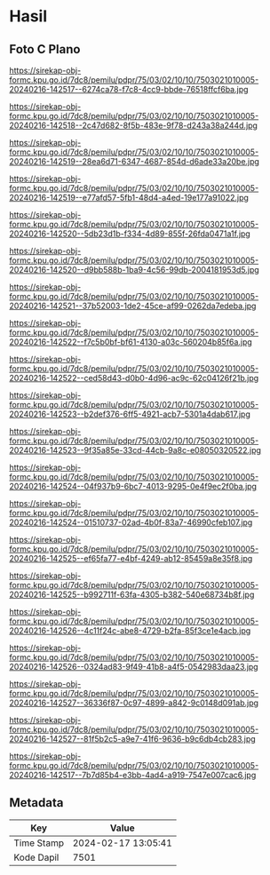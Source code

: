 # Hasil

## Foto C Plano

https://sirekap-obj-formc.kpu.go.id/7dc8/pemilu/pdpr/75/03/02/10/10/7503021010005-20240216-142517--6274ca78-f7c8-4cc9-bbde-76518ffcf6ba.jpg

https://sirekap-obj-formc.kpu.go.id/7dc8/pemilu/pdpr/75/03/02/10/10/7503021010005-20240216-142518--2c47d682-8f5b-483e-9f78-d243a38a244d.jpg

https://sirekap-obj-formc.kpu.go.id/7dc8/pemilu/pdpr/75/03/02/10/10/7503021010005-20240216-142519--28ea6d71-6347-4687-854d-d6ade33a20be.jpg

https://sirekap-obj-formc.kpu.go.id/7dc8/pemilu/pdpr/75/03/02/10/10/7503021010005-20240216-142519--e77afd57-5fb1-48d4-a4ed-19e177a91022.jpg

https://sirekap-obj-formc.kpu.go.id/7dc8/pemilu/pdpr/75/03/02/10/10/7503021010005-20240216-142520--5db23d1b-f334-4d89-855f-26fda0471a1f.jpg

https://sirekap-obj-formc.kpu.go.id/7dc8/pemilu/pdpr/75/03/02/10/10/7503021010005-20240216-142520--d9bb588b-1ba9-4c56-99db-2004181953d5.jpg

https://sirekap-obj-formc.kpu.go.id/7dc8/pemilu/pdpr/75/03/02/10/10/7503021010005-20240216-142521--37b52003-1de2-45ce-af99-0262da7edeba.jpg

https://sirekap-obj-formc.kpu.go.id/7dc8/pemilu/pdpr/75/03/02/10/10/7503021010005-20240216-142522--f7c5b0bf-bf61-4130-a03c-560204b85f6a.jpg

https://sirekap-obj-formc.kpu.go.id/7dc8/pemilu/pdpr/75/03/02/10/10/7503021010005-20240216-142522--ced58d43-d0b0-4d96-ac9c-62c04126f21b.jpg

https://sirekap-obj-formc.kpu.go.id/7dc8/pemilu/pdpr/75/03/02/10/10/7503021010005-20240216-142523--b2def376-6ff5-4921-acb7-5301a4dab617.jpg

https://sirekap-obj-formc.kpu.go.id/7dc8/pemilu/pdpr/75/03/02/10/10/7503021010005-20240216-142523--9f35a85e-33cd-44cb-9a8c-e08050320522.jpg

https://sirekap-obj-formc.kpu.go.id/7dc8/pemilu/pdpr/75/03/02/10/10/7503021010005-20240216-142524--04f937b9-6bc7-4013-9295-0e4f9ec2f0ba.jpg

https://sirekap-obj-formc.kpu.go.id/7dc8/pemilu/pdpr/75/03/02/10/10/7503021010005-20240216-142524--01510737-02ad-4b0f-83a7-46990cfeb107.jpg

https://sirekap-obj-formc.kpu.go.id/7dc8/pemilu/pdpr/75/03/02/10/10/7503021010005-20240216-142525--ef65fa77-e4bf-4249-ab12-85459a8e35f8.jpg

https://sirekap-obj-formc.kpu.go.id/7dc8/pemilu/pdpr/75/03/02/10/10/7503021010005-20240216-142525--b992711f-63fa-4305-b382-540e68734b8f.jpg

https://sirekap-obj-formc.kpu.go.id/7dc8/pemilu/pdpr/75/03/02/10/10/7503021010005-20240216-142526--4c11f24c-abe8-4729-b2fa-85f3ce1e4acb.jpg

https://sirekap-obj-formc.kpu.go.id/7dc8/pemilu/pdpr/75/03/02/10/10/7503021010005-20240216-142526--0324ad83-9f49-41b8-a4f5-0542983daa23.jpg

https://sirekap-obj-formc.kpu.go.id/7dc8/pemilu/pdpr/75/03/02/10/10/7503021010005-20240216-142527--36336f87-0c97-4899-a842-9c0148d091ab.jpg

https://sirekap-obj-formc.kpu.go.id/7dc8/pemilu/pdpr/75/03/02/10/10/7503021010005-20240216-142527--81f5b2c5-a9e7-41f6-9636-b9c6db4cb283.jpg

https://sirekap-obj-formc.kpu.go.id/7dc8/pemilu/pdpr/75/03/02/10/10/7503021010005-20240216-142517--7b7d85b4-e3bb-4ad4-a919-7547e007cac6.jpg


## Metadata

| Key        | Value               |
| ---------- | ------------------- |
| Time Stamp | 2024-02-17 13:05:41 |
| Kode Dapil | 7501                |



